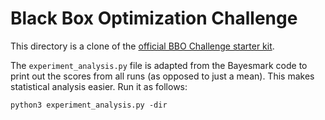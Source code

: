 # Black Box Optimization Challenge

This directory is a clone of the [official BBO Challenge starter kit](https://github.com/rdturnermtl/bbo_challenge_starter_kit).

The `experiment_analysis.py` file is adapted from the Bayesmark code to print out the scores from all runs (as opposed to just a mean). This makes statistical analysis easier. Run it as follows:

```
python3 experiment_analysis.py -dir 
```
